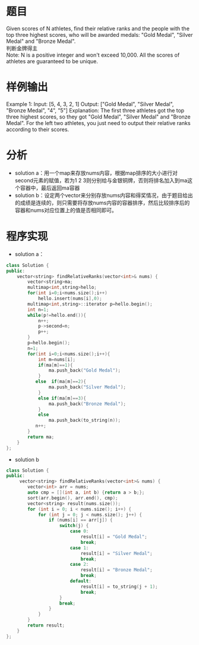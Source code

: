 # 题目
Given scores of N athletes, find their relative ranks and the people with the top three highest scores, who will be awarded medals: "Gold Medal", "Silver Medal" and "Bronze Medal".\
判断金牌得主\
Note:
N is a positive integer and won't exceed 10,000.
All the scores of athletes are guaranteed to be unique.
# 样例输出
Example 1:
Input: [5, 4, 3, 2, 1]
Output: ["Gold Medal", "Silver Medal", "Bronze Medal", "4", "5"]
Explanation: The first three athletes got the top three highest scores, so they got "Gold Medal", "Silver Medal" and "Bronze Medal". 
For the left two athletes, you just need to output their relative ranks according to their scores.
# 分析
* solution a：用一个map来存放nums内容，根据map排序的大小进行对second元素的赋值，若为1 2 3则分别给与金银铜牌，否则将排名加入到ma这个容器中，最后返回ma容器
* solution b：设定两个vector来分别存放nums内容和得奖情况，由于题目给出的成绩是连续的，则只需要将存放nums内容的容器排序，然后比较排序后的容器和nums对应位置上的值是否相同即可。


# 程序实现
* solution a：
```cpp
class Solution {
public:
    vector<string> findRelativeRanks(vector<int>& nums) {
        vector<string>ma;
        multimap<int,string>hello;
        for(int i=0;i<nums.size();i++)
            hello.insert(nums[i],0);
        multimap<int,string>::iterator p=hello.begin();
        int n=1;
        while(p!=hello.end()){
            n++;
            p->second=n;
            p++;
        }
        p=hello.begin();
        n=1;
        for(int i=0;i<nums.size();i++){
            int m=nums[i];
            if(ma[m]==1){
                ma.push_back("Gold Medal");
            }
           else  if(ma[m]==2){
                ma.push_back("Silver Medal");
            }
            else if(ma[m]==3){
                ma.push_back("Bronze Medal");
            }
            else
                ma.push_back(to_string(n));
           n++;
        }
        return ma;
    }
};
```
* solution b
```cpp
class Solution {
public:
     vector<string> findRelativeRanks(vector<int>& nums) {
        vector<int> arr = nums;
        auto cmp = [](int a, int b) {return a > b;};
        sort(arr.begin(), arr.end(), cmp);
        vector<string> result(nums.size());
        for (int i = 0; i < nums.size(); i++) {
            for (int j = 0; j < nums.size(); j++) {
                if (nums[i] == arr[j]) {
                    switch(j) {
                        case 0:
                            result[i] = "Gold Medal";
                            break;
                        case 1:
                            result[i] = "Silver Medal";
                            break;
                        case 2:
                            result[i] = "Bronze Medal";
                            break;
                        default:
                            result[i] = to_string(j + 1);
                            break;
                    }
                    break;
                }
            }
        }
        return result;
    }
};